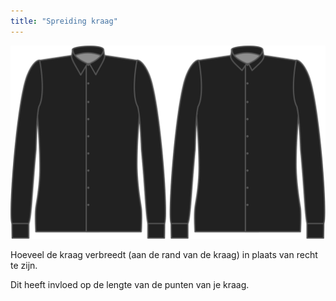 ```yaml
---
title: "Spreiding kraag"
---
```


![Spreiding kraag](collarflare.svg)

Hoeveel de kraag verbreedt (aan de rand van de kraag) in plaats van recht te zijn.

<Note>

Dit heeft invloed op de lengte van de punten van je kraag.

</Note>




